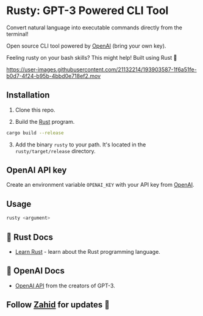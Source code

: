 # Rusty: GPT-3 Powered CLI Tool

Convert natural language into executable commands directly from the terminal!

Open source CLI tool powered by [OpenAI](https://openai.com/) (bring your own key).

Feeling rusty on your bash skills? This might help! Built using Rust 🦀

https://user-images.githubusercontent.com/21132214/193903587-1f6a51fe-b0d7-4f24-b95b-4bbd0e718ef2.mov

## Installation

1. Clone this repo.

2. Build the [Rust](https://www.rust-lang.org/tools/install) program.

```bash
cargo build --release
```

3. Add the binary `rusty` to your path. It's located in the `rusty/target/release` directory.

## OpenAI API key

Create an environment variable `OPENAI_KEY` with your API key from [OpenAI](https://openai.com/api/).

## Usage

```bash
rusty <argument>
```

## 🦀 Rust Docs

- [Learn Rust](https://www.rust-lang.org/learn) - learn about the Rust programming language.

## 🧠 OpenAI Docs

- [OpenAI API](https://beta.openai.com/docs/introduction) from the creators of GPT-3.

## Follow [Zahid](https://twitter.com/chillzaza_) for updates 🚀